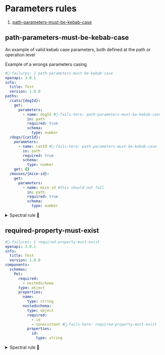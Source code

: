 # Parameters rules

1. [path-parameters-must-be-kebab-case](#path-parameters-must-be-kebab-case)

## path-parameters-must-be-kebab-case

An example of valid kebab case parameters, both defined at the path or operation level

Example of a wrongs parameters casing
```yaml
#👻-failures: 2 path-parameters-must-be-kebab-case
openapi: 3.0.1
info:
  title: Test
  version: 1.0.0
paths:
  /cats/{dogId}: 
    get:
      parameters:
        - name: dogId #👻-fails-here: path-parameters-must-be-kebab-case
          in: path
          required: true
          schema:
            type: number
  /dogs/{catId}: 
    parameters:
      - name: catId #👻-fails-here: path-parameters-must-be-kebab-case
        in: path
        required: true
        schema:
          type: number
    get: {}
  /mouses/{mice-id}: 
    get:
      parameters:
        - name: mice-id #this should not fail
          in: path
          required: true
          schema:
            type: number
```

<details>
  <summary>Spectral rule 🤖</summary>

This use the **pathParameters** alias to target both the parameters in the "paths" and the "operations.

```yaml
#👻-rule
path-parameters-must-be-kebab-case:
  description: Path parameters must be kebab case
  given: "#parameters[?(@.in==\"path\")]"
  severity: error
  then:
    field: name
    function: pattern
    functionOptions:
      match: "^[a-z][a-z0-9]*(?:-[a-z0-9]+)*$"
```

</details>

## required-property-must-exist

```yaml
#👻-failures: 1 required-property-must-exist
openapi: 3.0.1
info:
  title: Test
  version: 1.0.0
components:
  schemas: 
    Pet:
      required:
        - nestedschema
      type: object
      properties:
        name:
          type: string
        nestedschema:
          type: object 
          required:
            - id
            - nonexistent #👻-fails-here: required-property-must-exist
          properties: 
            id: 
              type: string
```

<details>
  <summary>Spectral rule 🤖</summary>

This use the **isRequiredPropertyDefined** custom function.

```yaml
#👻-rule
required-property-must-exist:
  description: Required property must exist
  message: "Required property must exist: {{error}}"
  given: $..required[*]
  severity: error
  then:
    function: isRequiredPropertyDefined
```

</details>